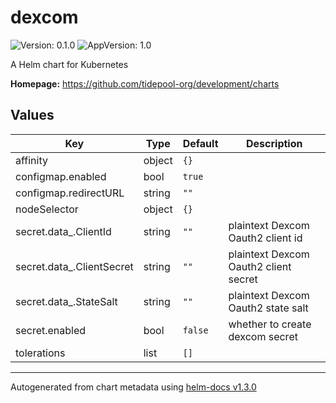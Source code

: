# dexcom

![Version: 0.1.0](https://img.shields.io/badge/Version-0.1.0-informational?style=flat-square) ![AppVersion: 1.0](https://img.shields.io/badge/AppVersion-1.0-informational?style=flat-square)

A Helm chart for Kubernetes

**Homepage:** <https://github.com/tidepool-org/development/charts>

## Values

| Key | Type | Default | Description |
|-----|------|---------|-------------|
| affinity | object | `{}` |  |
| configmap.enabled | bool | `true` |  |
| configmap.redirectURL | string | `""` |  |
| nodeSelector | object | `{}` |  |
| secret.data_.ClientId | string | `""` | plaintext Dexcom Oauth2 client id |
| secret.data_.ClientSecret | string | `""` | plaintext Dexcom Oauth2 client secret |
| secret.data_.StateSalt | string | `""` | plaintext Dexcom Oauth2 state salt |
| secret.enabled | bool | `false` | whether to create dexcom secret |
| tolerations | list | `[]` |  |

----------------------------------------------
Autogenerated from chart metadata using [helm-docs v1.3.0](https://github.com/norwoodj/helm-docs/releases/v1.3.0)
